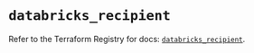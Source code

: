# `databricks_recipient`

Refer to the Terraform Registry for docs: [`databricks_recipient`](https://registry.terraform.io/providers/databricks/databricks/1.63.0/docs/resources/recipient).
